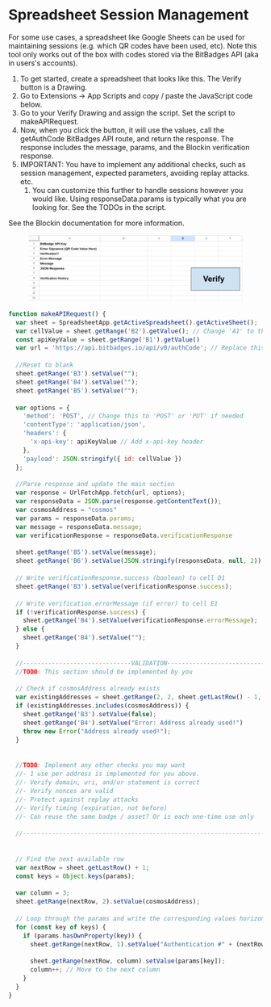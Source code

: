 # Spreadsheet Session Management

For some use cases, a spreadsheet like Google Sheets can be used for maintaining sessions (e.g. which QR codes have been used, etc). Note this tool only works out of the box with codes stored via the BitBadges API (aka in users's accounts).

1. To get started, create a spreadsheet that looks like this. The Verify button is a Drawing.&#x20;
2. Go to Extensions -> App Scripts and copy / paste the JavaScript code below.
3. Go to your Verify Drawing and assign the script. Set the script to makeAPIRequest.
4. Now, when you click the button, it will use the values, call the getAuthCode BitBadges API route, and return the response. The response includes the message, params, and the Blockin verification response.
5. IMPORTANT: You have to implement any additional checks, such as session management, expected parameters, avoiding replay attacks. etc.
   1. You can customize this further to handle sessions however you would like. Using responseData.params is typically what you are looking for. See the TODOs in the script.

See the Blockin documentation for more information.

<figure><img src="../../../.gitbook/assets/image (1) (1).png" alt=""><figcaption></figcaption></figure>

```javascript
function makeAPIRequest() {
  var sheet = SpreadsheetApp.getActiveSpreadsheet().getActiveSheet();
  var cellValue = sheet.getRange('B2').getValue(); // Change 'A1' to the cell where the user enters text
  const apiKeyValue = sheet.getRange('B1').getValue()
  var url = 'https://api.bitbadges.io/api/v0/authCode'; // Replace this with the API endpoint you want to call

  //Reset to blank
  sheet.getRange('B3').setValue("");
  sheet.getRange('B4').setValue("");
  sheet.getRange('B5').setValue("");

  var options = {
    'method': 'POST', // Change this to 'POST' or 'PUT' if needed
    'contentType': 'application/json',
    'headers': {
      'x-api-key': apiKeyValue // Add x-api-key header
    },
    'payload': JSON.stringify({ id: cellValue })
  };

  //Parse response and update the main section
  var response = UrlFetchApp.fetch(url, options);
  var responseData = JSON.parse(response.getContentText());
  var cosmosAddress = "cosmos"
  var params = responseData.params;
  var message = responseData.message;
  var verificationResponse = responseData.verificationResponse

  sheet.getRange('B5').setValue(message);
  sheet.getRange('B6').setValue(JSON.stringify(responseData, null, 2))

  // Write verificationResponse.success (boolean) to cell D1
  sheet.getRange('B3').setValue(verificationResponse.success);

  // Write verification.errorMessage (if error) to cell E1
  if (!verificationResponse.success) {
    sheet.getRange('B4').setValue(verificationResponse.errorMessage);
  } else {
    sheet.getRange('B4').setValue("");
  }

  //------------------------------VALIDATION----------------------------------------
  //TODO: This section should be implemented by you

  // Check if cosmosAddress already exists
  var existingAddresses = sheet.getRange(2, 2, sheet.getLastRow() - 1, 1).getValues().flat();
  if (existingAddresses.includes(cosmosAddress)) {
    sheet.getRange('B3').setValue(false);
    sheet.getRange('B4').setValue("Error: Address already used!")
    throw new Error("Address already used!");
  }
  

  //TODO: Implement any other checks you may want
  //- 1 use per address is implemented for you above.
  //- Verify domain, uri, and/or statement is correct
  //- Verify nonces are valid
  //- Protect against replay attacks
  //- Verify timing (expiration, not before)
  //- Can reuse the same badge / asset? Or is each one-time use only

  //---------------------------------------------------------------------------------

  
  // Find the next available row
  var nextRow = sheet.getLastRow() + 1;
  const keys = Object.keys(params);

  var column = 3; 
  sheet.getRange(nextRow, 2).setValue(cosmosAddress);
  
  // Loop through the params and write the corresponding values horizontally
  for (const key of keys) {
    if (params.hasOwnProperty(key)) {
      sheet.getRange(nextRow, 1).setValue("Authentication #" + (nextRow - 7))

      sheet.getRange(nextRow, column).setValue(params[key]);
      column++; // Move to the next column
    }
  }
}
```
